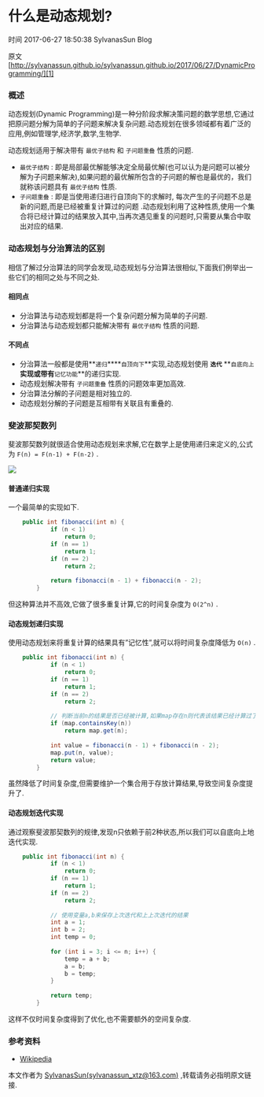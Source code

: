 # 什么是动态规划?

 时间 2017-06-27 18:50:38  SylvanasSun Blog

原文[http://sylvanassun.github.io/sylvanassun.github.io/2017/06/27/DynamicProgramming/][1]


### 概述

动态规划(Dynamic Programming)是一种分阶段求解决策问题的数学思想,它通过把原问题分解为简单的子问题来解决复杂问题.动态规划在很多领域都有着广泛的应用,例如管理学,经济学,数学,生物学.

动态规划适用于解决带有 `最优子结构` 和 `子问题重叠` 性质的问题. 

* `最优子结构` : 即是局部最优解能够决定全局最优解(也可以认为是问题可以被分解为子问题来解决),如果问题的最优解所包含的子问题的解也是最优的，我们就称该问题具有 `最优子结构` 性质.
* `子问题重叠` : 即是当使用递归进行自顶向下的求解时, 每次产生的子问题不总是新的问题,而是已经被重复计算过的问题 .动态规划利用了这种性质,使用一个集合将已经计算过的结果放入其中,当再次遇见重复的问题时,只需要从集合中取出对应的结果.

### 动态规划与分治算法的区别

相信了解过分治算法的同学会发现,动态规划与分治算法很相似,下面我们例举出一些它们的相同之处与不同之处.

#### 相同点

* 分治算法与动态规划都是将一个复杂问题分解为简单的子问题.
* 分治算法与动态规划都只能解决带有 `最优子结构` 性质的问题.

#### 不同点

* 分治算法一般都是使用**`递归`****`自顶向下`**实现,动态规划使用 **`迭代`** **`自底向上`**实现或带有**`记忆功能`**的递归实现.
* 动态规划解决带有 `子问题重叠` 性质的问题效率更加高效.
* 分治算法分解的子问题是相对独立的.
* 动态规划分解的子问题是互相带有关联且有重叠的.

### 斐波那契数列

斐波那契数列就很适合使用动态规划来求解,它在数学上是使用递归来定义的,公式为 `F(n) = F(n-1) + F(n-2)` . 

![][3]

#### 普通递归实现

一个最简单的实现如下.

```java
    public int fibonacci(int n) {
            if (n < 1)
                return 0;
            if (n == 1)
                return 1;
            if (n == 2)
                return 2;
    
            return fibonacci(n - 1) + fibonacci(n - 2);
        }
```

但这种算法并不高效,它做了很多重复计算,它的时间复杂度为 `O(2^n)` . 

#### 动态规划递归实现

使用动态规划来将重复计算的结果具有”记忆性”,就可以将时间复杂度降低为 `O(n)` . 

```java
    public int fibonacci(int n) {
            if (n < 1)
                return 0;
            if (n == 1)
                return 1;
            if (n == 2)
                return 2;
    
            // 判断当前n的结果是否已经被计算,如果map存在n则代表该结果已经计算过了
            if (map.containsKey(n))
                return map.get(n);
    
            int value = fibonacci(n - 1) + fibonacci(n - 2);
            map.put(n, value);
            return value;
        }
```

虽然降低了时间复杂度,但需要维护一个集合用于存放计算结果,导致空间复杂度提升了.

#### 动态规划迭代实现

通过观察斐波那契数列的规律,发现n只依赖于前2种状态,所以我们可以自底向上地迭代实现.

```java
    public int fibonacci(int n) {
            if (n < 1)
                return 0;
            if (n == 1)
                return 1;
            if (n == 2)
                return 2;
    
            // 使用变量a,b来保存上次迭代和上上次迭代的结果
            int a = 1;
            int b = 2;
            int temp = 0;
    
            for (int i = 3; i <= n; i++) {
                temp = a + b;
                a = b;
                b = temp;
            }
    
            return temp;
        }
```

这样不仅时间复杂度得到了优化,也不需要额外的空间复杂度.

### 参考资料

* [Wikipedia][4]

本文作者为 [SylvanasSun(sylvanassun_xtz@163.com)][5] ,转载请务必指明原文链接.


[1]: http://sylvanassun.github.io/sylvanassun.github.io/2017/06/27/DynamicProgramming/
[3]: ./img/3myEvq7.jpg
[4]: https://zh.wikipedia.org/wiki/%E5%8A%A8%E6%80%81%E8%A7%84%E5%88%92
[5]: https://github.com/SylvanasSun/